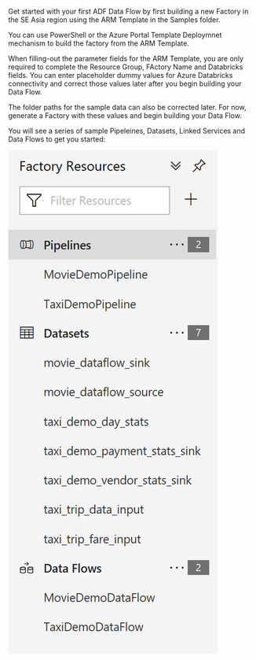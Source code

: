 Get started with your first ADF Data Flow by first building a new Factory in the SE Asia region using the ARM Template in the Samples folder.

You can use PowerShell or the Azure Portal Template Deploymnet mechanism to build the factory from the ARM Template.

When filling-out the parameter fields for the ARM Template, you are only required to complete the Resource Group, FActory Name and Databricks fields. You can enter placeholder dummy values for Azure Databricks connectivity and correct those values later after you begin building your Data Flow.

The folder paths for the sample data can also be corrected later. For now, generate a Factory with these values and begin building your Data Flow.

You will see a series of sample Pipeleines, Datasets, Linked Services and Data Flows to get you started:

![Data Flow Samples](../images/template.png "Samples")


